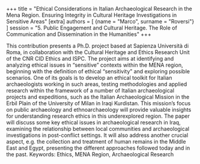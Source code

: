+++
title = "Ethical Considerations in Italian Archaeological Research in the Mena Region. Ensuring Integrity in Cultural Heritage Investigations in Sensitive Areas"
[extra]
authors = [
    {name = "Marco", surname = "Roversi"}
]
session = "5. Public Engagement and Cultural Heritage. The Role of Communication and Dissemination in the Humanities"
+++

This contribution presents a Ph.D. project based at Sapienza Università di Roma, in
collaboration with the Cultural Heritage and Ethics Research Unit of the CNR CID Ethics and
ISPC. The project aims at identifying and analyzing ethical issues in “sensitive” contexts within the
MENA region, beginning with the definition of ethical “sensitivity” and exploring possible
scenarios. One of its goals is to develop an ethical toolkit for Italian archaeologists working in such
areas, testing methodologies and applied research within the framework of a number of Italian
archaeological projects and expeditions, such as the Italian Archaeological Mission in the Erbil
Plain of the University of Milan in Iraqi Kurdistan. This mission’s focus on public archaeology and
ethnoarchaeology will provide valuable insights for understanding research ethics in this
underexplored region. The paper will discuss some key ethical issues in archaeological research in
Iraq, examining the relationship between local communities and archaeological investigations in
post-conflict settings. It will also address another crucial aspect, e.g. the collection and treatment
of human remains in the Middle East and Egypt, presenting the different approaches followed
today and in the past. Keywords: Ethics, MENA Region, Archaeological Research


